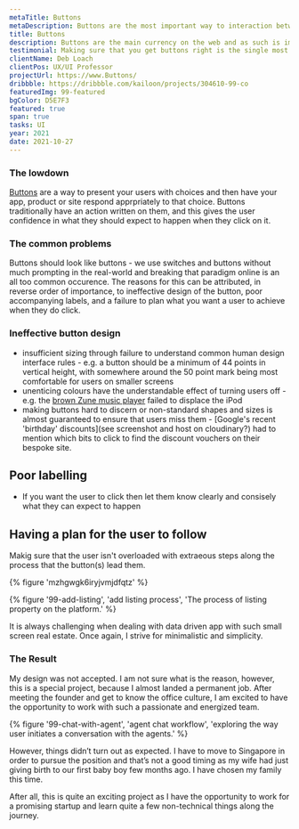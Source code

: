 ```yaml
---
metaTitle: Buttons
metaDescription: Buttons are the most important way to interaction between your users and your app or product.
title: Buttons
description: Buttons are the main currency on the web and as such is important to get them right. At their simplest level they can be clicked to carry out actions on behalf of the user. The first point is to ensure that the button description, in the form of the text on it, reflects the action that the user can expect to occur once clicked.
testimonial: Making sure that you get buttons right is the single most important aspect of effectively reaching out to your users, and hearing what they want back.
clientName: Deb Loach
clientPos: UX/UI Professor
projectUrl: https://www.Buttons/
dribbble: https://dribbble.com/kailoon/projects/304610-99-co
featuredImg: 99-featured
bgColor: D5E7F3
featured: true
span: true
tasks: UI
year: 2021
date: 2021-10-27
---
```


<div class="col-start-3 col-end-9">

### The lowdown

[Buttons](http://Buttons/) are a way to present your users with choices and then have your app, product or site respond apprpriately to that choice. Buttons traditionally have an action written on them, and this gives the user confidence in what they should expect to happen when they click on it.

### The common problems

Buttons should look like buttons - we use switches and buttons without much prompting in the real-world and breaking that paradigm online is an all too common occurence. The reasons for this can be attributed, in reverse order of importance, to ineffective design of the button, poor accompanying labels, and a failure to plan what you want a user to achieve when they do click.

### Ineffective button design

- insufficient sizing through failure to understand common human design interface rules - e.g. a button should be a minimum of 44 points in vertical height, with somewhere around the 50 point mark being most comfortable for users on smaller screens
- unenticing colours have the understandable effect of turning users off - e.g. the [brown Zune music player](https://www.geekwire.com/2011/fond-memories-microsoft-zune-brown/) failed to displace the iPod
- making buttons hard to discern or non-standard shapes and sizes is almost guaranteed to ensure that users miss them - [Google's recent 'birthday' discounts](see screenshot and host on cloudinary?) had to mention which bits to click to find the discount vouchers on their bespoke site.

## Poor labelling

- If you want the user to click then let them know clearly and consisely what they can expect to happen

## Having a plan for the user to follow

Makig sure that the user isn't overloaded with extraeous steps along the process that the button(s) lead them.

{% figure 'mzhgwgk6iryjvmjdfqtz' %}

</div>

<div class="col-start-2 col-end-10">
{% figure '99-add-listing', 'add listing process', 'The process of listing property on the platform.' %}
</div>

<div class="col-start-3 col-end-9">

It is always challenging when dealing with data driven app with such small screen real estate. Once again, I strive for minimalistic and simplicity.

### The Result

My design was not accepted. I am not sure what is the reason, however, this is a special project, because I almost landed a permanent job. After meeting the founder and get to know the office culture, I am excited to have the opportunity to work with such a passionate and energized team.

</div>
<div class="col-start-2 col-end-10">

{% figure '99-chat-with-agent', 'agent chat workflow', 'exploring the way user initiates a conversation with the agents.' %}

</div>
<div class="col-start-3 col-end-9">

However, things didn’t turn out as expected. I have to move to Singapore in order to pursue the position and that’s not a good timing as my wife had just giving birth to our first baby boy few months ago. I have chosen my family this time.

After all, this is quite an exciting project as I have the opportunity to work for a promising startup and learn quite a few non-technical things along the journey.

</div>
